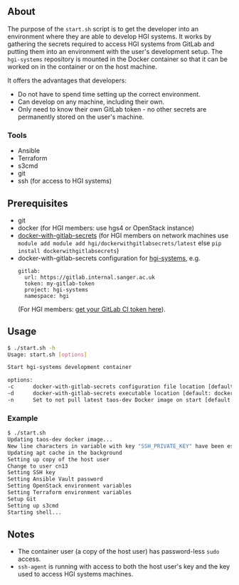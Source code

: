 ## About
The purpose of the `start.sh` script is to get the developer into an environment where they are able to develop
HGI systems. It works by gathering the secrets required to access HGI systems from GitLab and putting them into an
environment with the user's development setup. The `hgi-systems` repository is mounted in the Docker container so that
it can be worked on in the container or on the host machine.

It offers the advantages that developers:
- Do not have to spend time setting up the correct environment.
- Can develop on any machine, including their own.
- Only need to know their own GitLab token - no other secrets are permanently stored on the user's machine.


### Tools
- Ansible
- Terraform
- s3cmd
- git
- ssh (for access to HGI systems)


## Prerequisites
- git
- docker (for HGI members: use hgs4 or OpenStack instance)
- [docker-with-gitlab-secrets](https://github.com/wtsi-hgi/docker-with-gitlab-secrets) (for HGI members on network
machines use `module add module add hgi/dockerwithgitlabsecrets/latest` else `pip install dockerwithgitlabsecrets`)
- docker-with-gitlab-secrets configuration for [hgi-systems](https://github.com/wtsi-hgi/hgi-systems), e.g.
  ```
  gitlab:
    url: https://gitlab.internal.sanger.ac.uk
    token: my-gitlab-token
    project: hgi-systems
    namespace: hgi
  ```
  (For HGI members: [get your GitLab CI token here](https://gitlab.internal.sanger.ac.uk/profile/personal_access_tokens)).
 

## Usage
```bash
$ ./start.sh -h
Usage: start.sh [options]

Start hgi-systems development container

options:
-c      docker-with-gitlab-secrets configuration file location [default: /Users/cn13/.dwgs-config.yml]
-d      docker-with-gitlab-secrets executable location [default: docker-with-gitlab-secrets (on path)]
-n      Set to not pull latest taos-dev Docker image on start [default: 0]
```

### Example
```bash
$ ./start.sh
Updating taos-dev docker image...
New line characters in variable with key "SSH_PRIVATE_KEY" have been escaped to \\n
Updating apt cache in the background
Setting up copy of the host user
Change to user cn13
Setting SSH key
Setting Ansible Vault password
Setting OpenStack environment variables
Setting Terraform environment variables
Setup Git
Setting up s3cmd
Starting shell...
```

## Notes
- The container user (a copy of the host user) has password-less `sudo` access.
- `ssh-agent` is running with access to both the host user's key and the key used to access HGI systems machines.
